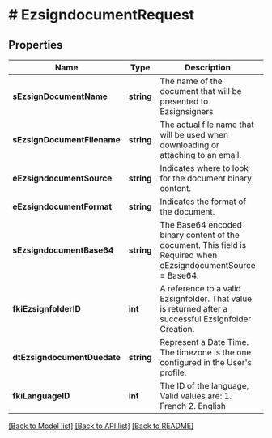 # # EzsigndocumentRequest

## Properties

Name | Type | Description | Notes
------------ | ------------- | ------------- | -------------
**sEzsignDocumentName** | **string** | The name of the document that will be presented to Ezsignsigners | 
**sEzsignDocumentFilename** | **string** | The actual file name that will be used when downloading or attaching to an email. | 
**eEzsigndocumentSource** | **string** | Indicates where to look for the document binary content. | 
**eEzsigndocumentFormat** | **string** | Indicates the format of the document. | 
**sEzsigndocumentBase64** | **string** | The Base64 encoded binary content of the document.  This field is Required when eEzsigndocumentSource &#x3D; Base64. | [optional] 
**fkiEzsignfolderID** | **int** | A reference to a valid Ezsignfolder.  That value is returned after a successful Ezsignfolder Creation. | 
**dtEzsigndocumentDuedate** | **string** | Represent a Date Time. The timezone is the one configured in the User&#39;s profile. | 
**fkiLanguageID** | **int** | The ID of the language, Valid values are: 1. French 2. English | 

[[Back to Model list]](../../README.md#documentation-for-models) [[Back to API list]](../../README.md#documentation-for-api-endpoints) [[Back to README]](../../README.md)


